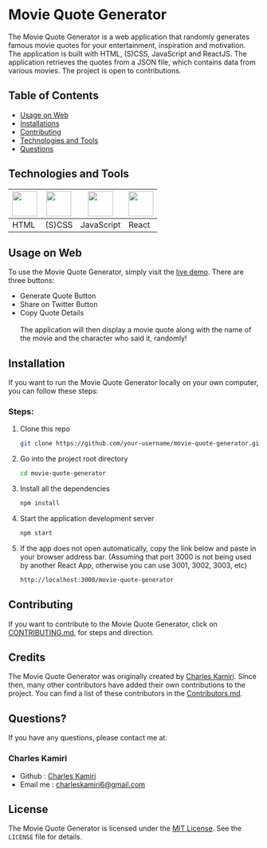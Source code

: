 # Movie Quote Generator


The Movie Quote Generator is a web application that randomly generates famous movie quotes for your entertainment, inspiration and motivation. The application is built with HTML, (S)CSS, JavaScript and ReactJS. The application retrieves the quotes from a JSON file, which contains data from various movies. The project is open to contributions.


## Table of Contents

- [Usage on Web](#usage-on-web)
- [Installations](#installation)
- [Contributing](#contributing)
- [Technologies and Tools](#technologies-and-tools)
- [Questions](#questions)


## Technologies and Tools
 
 | <img src="https://cdn-icons-png.flaticon.com/512/5968/5968267.png" width="50" height="50"> | <img src="https://sass-lang.com/assets/img/styleguide/seal-color-aef0354c.png" width="50" height="50"> | <img src="https://raw.githubusercontent.com/jsx-ir/logo/master/jsx.png" width="50" height="50"> | <img src="https://upload.wikimedia.org/wikipedia/commons/thumb/a/a7/React-icon.svg/2300px-React-icon.svg.png" width="50" height="50"> |
|---------|---------|---------|---------|
| HTML    | (S)CSS  | JavaScript | React   |

 

## Usage on Web

To use the Movie Quote Generator, simply visit the [live demo](https://kamiri-charles.github.io/movie-quote-generator/). There are three buttons:
- Generate Quote Button
- Share on Twitter Button
- Copy Quote Details <br /><br />
The application will then display a movie quote along with the name of the movie and the character who said it, randomly!


## Installation

If you want to run the Movie Quote Generator locally on your own computer, you can follow these steps:

### Steps:

1. Clone this repo

   ```sh
   git clone https://github.com/your-username/movie-quote-generator.git
   ```

2. Go into the project root directory

   ```sh
   cd movie-quote-generator
   ```

3. Install all the dependencies

   ```sh
   npm install
   ```

4. Start the application development server

   ```sh
   npm start
   ```

5. If the app does not open automatically, copy the link below and paste in your browser address bar. (Assuming that port 3000 is not being used by another React App, otherwise you can use 3001, 3002, 3003, etc)

   ```sh
   http://localhost:3000/movie-quote-generator
   ```


## Contributing

If you want to contribute to the Movie Quote Generator, click on [CONTRIBUTING.md](https://github.com/Otavie/movie-quote-generator/blob/master/README.md), for steps and direction.


## Credits

The Movie Quote Generator was originally created by [Charles Kamiri](https://github.com/kamiri-charles). Since then, many other contributors have added their own contributions to the project. You can find a list of these contributors in the [Contributors.md](https://github.com/Otavie/movie-quote-generator/blob/master/Contributors.md).



## Questions?

If you have any questions, please contact me at:

### Charles Kamiri 
- Github : [Charles Kamiri](https://github.com/kamiri-charles)
- Email me : [charleskamiri6@gmail.com](mailto:charleskamiri6@gmail.com)



## License

The Movie Quote Generator is licensed under the [MIT License](https://opensource.org/licenses/MIT). See the `LICENSE` file for details.